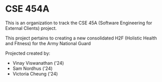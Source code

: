 # CSE 454A

This is an organization to track the CSE 45A (Software Engineering for External Clients) project.

This project pertains to creating a new consolidated H2F (Holistic Health and Fitness) for the Army National Guard

Projected created by:

- Vinay Viswanathan ('24)
- Sam Nordhus ('24)
- Victoria Cheung ('24)
